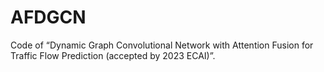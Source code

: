 # AFDGCN
Code of “Dynamic Graph Convolutional Network with Attention Fusion for Traffic Flow Prediction (accepted by 2023 ECAI)”.
